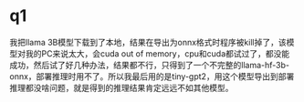 # q1

我把llama 3B模型下载到了本地，结果在导出为onnx格式时程序被kill掉了，该模型对我的PC来说太大，会cuda out of memory，cpu和cuda都试过了，都没能成功，然后试了好几种办法，结果都不行，只得到了一个不完整的llama-hf-3b-onnx，部署推理时用不了。所以我最后用的是tiny-gpt2，用这个模型导出到部署推理都没啥问题，就是得到的推理结果肯定远远不如其他模型。


